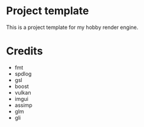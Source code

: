 # Project template
This is a project template for my hobby render engine.
# Credits
* fmt
* spdlog
* gsl
* boost
* vulkan
* imgui
* assimp
* glm
* gli
